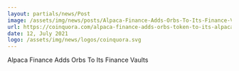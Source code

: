 ```yaml
---
layout: partials/news/Post
image: /assets/img/news/posts/Alpaca-Finance-Adds-Orbs-To-Its-Finance-Vaults-coinquora.jpeg
url: https://coinquora.com/alpaca-finance-adds-orbs-token-to-its-alpaca-vault/
date: 12, July 2021
logo: /assets/img/news/logos/coinquora.svg
---
```


Alpaca Finance Adds Orbs To Its Finance Vaults